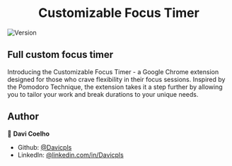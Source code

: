 <h1 align="center">Customizable Focus Timer</h1>
<p>
  <img alt="Version" src="https://img.shields.io/badge/version-1.0-blue.svg?cacheSeconds=2592000" />
</p>

## Full custom focus timer

Introducing the Customizable Focus Timer - a Google Chrome extension designed for those who crave flexibility in their focus sessions.
Inspired by the Pomodoro Technique, the extension takes it a step further by allowing you to tailor your work and break durations to your unique needs.

## Author

👤 **Davi Coelho**

- Github: [@Davicpls](https://github.com/Davicpls)
- LinkedIn: [@linkedin.com\/in\/Davicpls](https://linkedin.com/in/linkedin.com/in/Davicpls)
